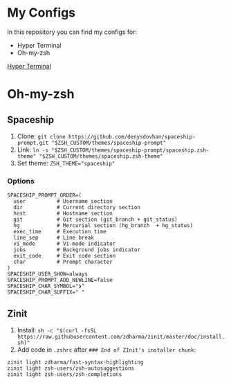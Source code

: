 # My Configs
In this repository you can find my configs for:
- Hyper Terminal
- Oh-my-zsh

[Hyper Terminal](https://i.ibb.co/FndX03L/image.png)

# Oh-my-zsh

## Spaceship
1. Clone: `git clone https://github.com/denysdovhan/spaceship-prompt.git "$ZSH_CUSTOM/themes/spaceship-prompt"`
1. Link: `ln -s "$ZSH_CUSTOM/themes/spaceship-prompt/spaceship.zsh-theme" "$ZSH_CUSTOM/themes/spaceship.zsh-theme"`
1. Set theme: `ZSH_THEME="spaceship"`

### Options
```
SPACESHIP_PROMPT_ORDER=(
  user          # Username section
  dir           # Current directory section
  host          # Hostname section
  git           # Git section (git_branch + git_status)
  hg            # Mercurial section (hg_branch  + hg_status)
  exec_time     # Execution time
  line_sep      # Line break
  vi_mode       # Vi-mode indicator
  jobs          # Background jobs indicator
  exit_code     # Exit code section
  char          # Prompt character
)
SPACESHIP_USER_SHOW=always
SPACESHIP_PROMPT_ADD_NEWLINE=false
SPACESHIP_CHAR_SYMBOL="❯"
SPACESHIP_CHAR_SUFFIX=" "
```
## Zinit
1. Install: `sh -c "$(curl -fsSL https://raw.githubusercontent.com/zdharma/zinit/master/doc/install.sh)"`
1. Add code in `.zshrc` after `### End of ZInit's installer chunk`:
```
zinit light zdharma/fast-syntax-highlighting
zinit light zsh-users/zsh-autosuggestions
zinit light zsh-users/zsh-completions
```
